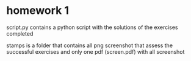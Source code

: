 # homework 1
script.py contains a python script with the solutions of the exercises completed


stamps  is a folder that contains all png screenshot that assess the successful exercises and only one pdf (screen.pdf) with all screenshot
